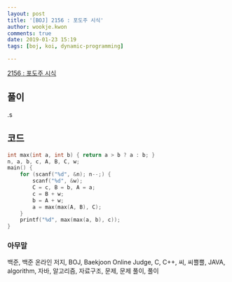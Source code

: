 ```yaml
---
layout: post
title: '[BOJ] 2156 : 포도주 시식'
author: wookje.kwon
comments: true
date: 2019-01-23 15:19
tags: [boj, koi, dynamic-programming]

---
```


[2156 : 포도주 시식](https://www.acmicpc.net/problem/2156)  

## 풀이

.s

## 코드

```cpp
int max(int a, int b) { return a > b ? a : b; }
n, a, b, c, A, B, C, w;
main() {
	for (scanf("%d", &n); n--;) {
		scanf("%d", &w);
		C = c, B = b, A = a;
		c = B + w;
		b = A + w;
		a = max(max(A, B), C);
	}
	printf("%d", max(max(a, b), c));
}
```  

### 아무말  
백준, 백준 온라인 저지, BOJ, Baekjoon Online Judge, C, C++, 씨, 씨쁠쁠, JAVA, algorithm, 자바, 알고리즘, 자료구조, 문제, 문제 풀이, 풀이

